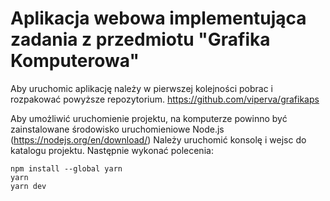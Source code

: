 # Aplikacja webowa implementująca zadania z przedmiotu "Grafika Komputerowa"

Aby uruchomic aplikację należy w pierwszej kolejności pobrac i rozpakować powyższe repozytorium.
https://github.com/viperva/grafikaps

Aby umożliwić uruchomienie projektu, na komputerze powinno być zainstalowane środowisko uruchomieniowe Node.js (https://nodejs.org/en/download/)
Należy uruchomić konsolę i wejsc do katalogu projektu. Następnie wykonać polecenia:

```
npm install --global yarn
yarn
yarn dev
```
